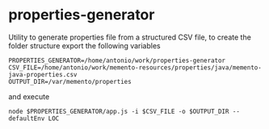 # properties-generator #

Utility to generate properties file from a structured CSV file, to create the folder structure export the following variables

```
PROPERTIES_GENERATOR=/home/antonio/work/properties-generator
CSV_FILE=/home/antonio/work/memento-resources/properties/java/memento-java-properties.csv
OUTPUT_DIR=/var/memento/properties
```

and execute 

```
node $PROPERTIES_GENERATOR/app.js -i $CSV_FILE -o $OUTPUT_DIR --defaultEnv LOC
```